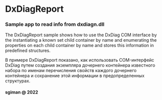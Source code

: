 # DxDiagReport
 ### Sample app to read info from dxdiagn.dll

The DxDiagReport sample shows how to use the DxDiag COM interface by the instantiating a known set child container by name
and enumerating the properties on each child container by name and stores this information in predefined structures.

В примере DxDiagReport показано, как использовать COM-интерфейс DxDiag путем создания экземпляра дочернего контейнера известного набора по именам
перечисления свойств каждого дочернего контейнера и сохранение этой информации в предопределенных структурах.


#### sgiman @ 2022
